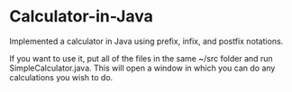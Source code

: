 # Calculator-in-Java
Implemented a calculator in Java using prefix, infix, and postfix notations.

If you want to use it, put all of the files in the same ~/src folder and run SimpleCalculator.java.
This will open a window in which you can do any calculations you wish to do.
